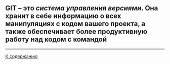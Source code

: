 ## **GIT** – это _система управления версиями_. Она хранит в себе информацию о всех манипуляциях с кодом вашего проекта, а также обеспечивает более продуктивную работу над кодом с командой
---
[К содержанию](./contents.md)
